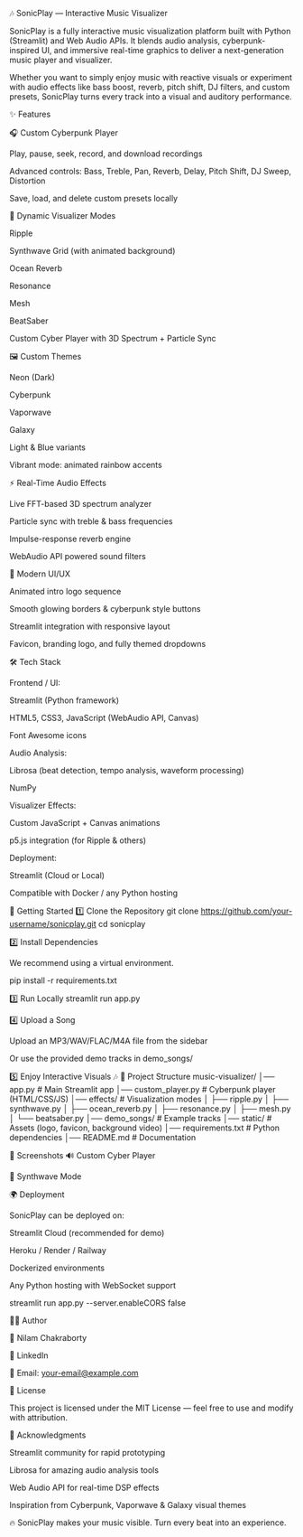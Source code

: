 🎶 SonicPlay — Interactive Music Visualizer

SonicPlay is a fully interactive music visualization platform built with Python (Streamlit) and Web Audio APIs. It blends audio analysis, cyberpunk-inspired UI, and immersive real-time graphics to deliver a next-generation music player and visualizer.

Whether you want to simply enjoy music with reactive visuals or experiment with audio effects like bass boost, reverb, pitch shift, DJ filters, and custom presets, SonicPlay turns every track into a visual and auditory performance.

✨ Features

🎧 Custom Cyberpunk Player

Play, pause, seek, record, and download recordings

Advanced controls: Bass, Treble, Pan, Reverb, Delay, Pitch Shift, DJ Sweep, Distortion

Save, load, and delete custom presets locally

🌌 Dynamic Visualizer Modes

Ripple

Synthwave Grid (with animated background)

Ocean Reverb

Resonance

Mesh

BeatSaber

Custom Cyber Player with 3D Spectrum + Particle Sync

🖼️ Custom Themes

Neon (Dark)

Cyberpunk

Vaporwave

Galaxy

Light & Blue variants

Vibrant mode: animated rainbow accents

⚡ Real-Time Audio Effects

Live FFT-based 3D spectrum analyzer

Particle sync with treble & bass frequencies

Impulse-response reverb engine

WebAudio API powered sound filters

🎨 Modern UI/UX

Animated intro logo sequence

Smooth glowing borders & cyberpunk style buttons

Streamlit integration with responsive layout

Favicon, branding logo, and fully themed dropdowns

🛠️ Tech Stack

Frontend / UI:

Streamlit (Python framework)

HTML5, CSS3, JavaScript (WebAudio API, Canvas)

Font Awesome icons

Audio Analysis:

Librosa
 (beat detection, tempo analysis, waveform processing)

NumPy

Visualizer Effects:

Custom JavaScript + Canvas animations

p5.js integration (for Ripple & others)

Deployment:

Streamlit (Cloud or Local)

Compatible with Docker / any Python hosting

🚀 Getting Started
1️⃣ Clone the Repository
git clone https://github.com/your-username/sonicplay.git
cd sonicplay

2️⃣ Install Dependencies

We recommend using a virtual environment.

pip install -r requirements.txt

3️⃣ Run Locally
streamlit run app.py

4️⃣ Upload a Song

Upload an MP3/WAV/FLAC/M4A file from the sidebar

Or use the provided demo tracks in demo_songs/

5️⃣ Enjoy Interactive Visuals 🎶
📂 Project Structure
music-visualizer/
│── app.py                # Main Streamlit app
│── custom_player.py      # Cyberpunk player (HTML/CSS/JS)
│── effects/              # Visualization modes
│   ├── ripple.py
│   ├── synthwave.py
│   ├── ocean_reverb.py
│   ├── resonance.py
│   ├── mesh.py
│   └── beatsaber.py
│── demo_songs/           # Example tracks
│── static/               # Assets (logo, favicon, background video)
│── requirements.txt      # Python dependencies
│── README.md             # Documentation

📸 Screenshots
🔊 Custom Cyber Player

🌌 Synthwave Mode

🌍 Deployment

SonicPlay can be deployed on:

Streamlit Cloud (recommended for demo)

Heroku / Render / Railway

Dockerized environments

Any Python hosting with WebSocket support

streamlit run app.py --server.enableCORS false

🧑‍💻 Author

👤 Nilam Chakraborty

💼 LinkedIn

📧 Email: your-email@example.com

📜 License

This project is licensed under the MIT License — feel free to use and modify with attribution.

🙌 Acknowledgments

Streamlit community for rapid prototyping

Librosa for amazing audio analysis tools

Web Audio API for real-time DSP effects

Inspiration from Cyberpunk, Vaporwave & Galaxy visual themes

🔥 SonicPlay makes your music visible. Turn every beat into an experience.
